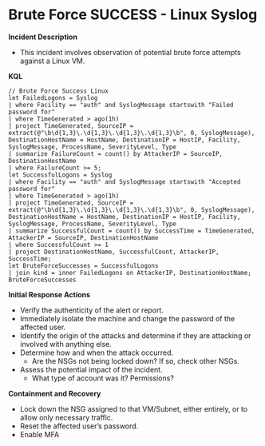 # Brute Force SUCCESS - Linux Syslog

**Incident Description**

- This incident involves observation of potential brute force attempts against a Linux VM.

**KQL**

```
// Brute Force Success Linux
let FailedLogons = Syslog
| where Facility == "auth" and SyslogMessage startswith "Failed password for"
| where TimeGenerated > ago(1h)
| project TimeGenerated, SourceIP = extract(@"\b\d{1,3}\.\d{1,3}\.\d{1,3}\.\d{1,3}\b", 0, SyslogMessage), DestinationHostName = HostName, DestinationIP = HostIP, Facility, SyslogMessage, ProcessName, SeverityLevel, Type
| summarize FailureCount = count() by AttackerIP = SourceIP, DestinationHostName
| where FailureCount >= 5;
let SuccessfulLogons = Syslog
| where Facility == "auth" and SyslogMessage startswith "Accepted password for"
| where TimeGenerated > ago(1h)
| project TimeGenerated, SourceIP = extract(@"\b\d{1,3}\.\d{1,3}\.\d{1,3}\.\d{1,3}\b", 0, SyslogMessage), DestinationHostName = HostName, DestinationIP = HostIP, Facility, SyslogMessage, ProcessName, SeverityLevel, Type
| summarize SuccessfulCount = count() by SuccessTime = TimeGenerated, AttackerIP = SourceIP, DestinationHostName
| where SuccessfulCount >= 1
| project DestinationHostName, SuccessfulCount, AttackerIP, SuccessTime;
let BruteForceSuccesses = SuccessfulLogons 
| join kind = inner FailedLogons on AttackerIP, DestinationHostName;
BruteForceSuccesses
```

**Initial Response Actions**

- Verify the authenticity of the alert or report.
- Immediately isolate the machine and change the password of the affected user.
- Identify the origin of the attacks and determine if they are attacking or involved with anything else.
- Determine how and when the attack occurred.
    - Are the NSGs not being locked down? If so, check other NSGs.
- Assess the potential impact of the incident.
    - What type of account was it? Permissions?
    

**Containment and Recovery**

- Lock down the NSG assigned to that VM/Subnet, either entirely, or to allow only necessary traffic.
- Reset the affected user’s password.
- Enable MFA
